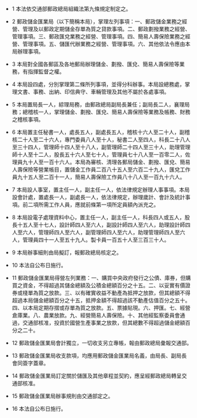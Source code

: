 * 1 本法依交通部郵政總局組織法第九條規定制定之。

* 2 郵政儲金匯業局（以下簡稱本局），掌理左列事項：一、郵政儲金業務之經營、管理及以郵政定期儲金存單為質之貸款事項。二、郵政劃撥業務之經營、管理事項。三、郵政匯兌業務之經營、管理事項。四、簡易人壽保險業務之經營、管理事項。五、儲匯代辦業務之經營、管理事項。六、其他依法令應由本局辦理事項。

* 3 本局對全國各郵區及各地郵局辦理儲金、劃撥、匯兌、簡易人壽保險等業務，有指揮監督之權。

* 4 本局設四處，分別掌理第二條所列事項，並得分科辦事。本局設總務處，掌理文書、事務、出納、印信典守、車輛管理及其他不屬於各處事項。

* 5 本局置局長一人，綜理局務，由郵政總局副局長兼任；副局長二人，襄理局務；總稽核一人，掌理儲金、劃撥、匯兌、簡易人壽保險等業務及帳務、財務之稽核事項。

* 6 本局置主任秘書一人，處長五人，副處長五人，稽核十六人至二十人，副稽核二十人至二十六人，專門委員八人至十人，秘書二人至四人，科長二十八人至三十四人，管理師十四人至十八人，副管理師二十四人至三十人，助理管理師十人至十二人，股長五十六人至七十人，管理員七十八人至一百零二人，佐理員九十人至一百十六人。本局為審核、清理各郵局儲金、劃撥、匯兌、簡易人壽保險等營業帳目，置儲金工作員二百八十五人至六百二十九人，匯兌工作員九十五人至二百十一人，簡易人壽保險工作員八十八人至一百九十六人。

* 7 本局設人事室，置主任一人，副主任一人，依法律規定辦理人事事項。本局設會計處，置處長一人，副處長一人，依法律規定，辦理歲計、會計及統計事項。前二項所需工作人員，應就前條第一項所定員額內派充之。

* 8 本局設電子處理資料中心，置主任一人，副主任一人，科長四人或五人，股長十五人至十七人，設計師四人至六人，副設計師四人至六人，助理設計師四人至六人，管理師四人至六人，副管理師四人至六人，助理管理師四人至六人，管理員四十一人至五十九人。製卡員一百五十人至三百三十人。

* 9 本局辦事細則由局擬訂，報郵政總局核定之。

* 10 本法自公布日施行。

* 11 郵政儲金匯業局得營左列業務：一、購買中央政府發行之公債、庫券，但購買之資金，不得超過其儲金總額及公積金總額百分之十五。二、以妥實有價證券或棧單為質之放款。三、以有確實收益不動產為抵押之放款，但其總額不得超過本局儲金總額百分之十五，抵押金額不得超過該不動產估值百分之五十。四、以本局定期存摺或存單為質之放款。五、票據貼現。六、押匯。七、經營倉庫業。八、農業放款。九、經營簡易人壽保險。十、其他經監察委員會通過，交通部核准，投資於國營生產事業之放款，但其總數不得超過儲金總額百分之二十。

* 12 郵政儲金匯業局會計獨立，一切收支另立專帳，報由郵政總局彙報交通部。

* 13 郵政儲金匯業局收支款項，均應用郵政儲金匯業局名義，由局長、副局長會同簽字蓋章。

* 14 郵政儲金匯業局訂定關於儲匯及其他章程並契約，應呈經郵政總局轉呈交通部核准。

* 15 郵政儲金匯業局辦事規則由交通部定之。

* 16 本法自公布日施行。

